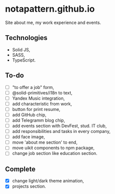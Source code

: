 # notapattern.github.io

Site about me, my work experience and events.

## Technologies

- Solid JS,
- SASS,
- TypeScript.

## To-do

- [ ] "to offer a job" form,
- [ ] @solid-primitives/i18n to text,
- [ ] Yandex Music integration,
- [ ] add characteristic from work,
- [ ] button for print resume,
- [ ] add GitHub chip,
- [ ] add Telegramm blog chip,
- [ ] add events section with DevFest, stud. IT club,
- [ ] add responsibilities and tasks in every company,
- [ ] add face image,
- [ ] move 'about me section' to end,
- [ ] move uikit components to npm package,
- [ ] change job section like education section.

## Complete
- [x] change light/dark theme animation,
- [x] projects section.
